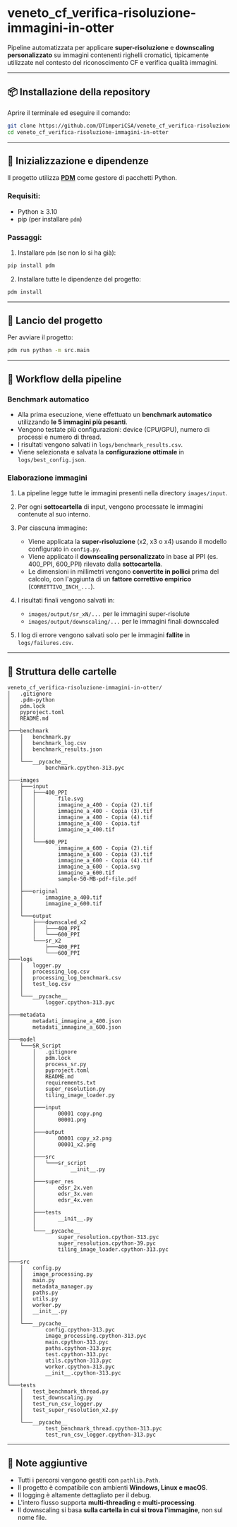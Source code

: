 # veneto_cf_verifica-risoluzione-immagini-in-otter

Pipeline automatizzata per applicare **super-risoluzione** e **downscaling personalizzato** su immagini contenenti righelli cromatici, tipicamente utilizzate nel contesto del riconoscimento CF e verifica qualità immagini.

---

## 📦 Installazione della repository

Aprire il terminale ed eseguire il comando:

```bash
git clone https://github.com/DTimperiCSA/veneto_cf_verifica-risoluzione-immagini-in-otter
cd veneto_cf_verifica-risoluzione-immagini-in-otter
````

---

## 🔧 Inizializzazione e dipendenze

Il progetto utilizza [**PDM**](https://pdm.fming.dev) come gestore di pacchetti Python.

### Requisiti:

* Python ≥ 3.10
* pip (per installare `pdm`)

### Passaggi:

1. Installare `pdm` (se non lo si ha già):

```bash
pip install pdm
```

2. Installare tutte le dipendenze del progetto:

```bash
pdm install
```

---

## 🚀 Lancio del progetto

Per avviare il progetto:

```bash
pdm run python -m src.main
```

---

## 🔁 Workflow della pipeline

### Benchmark automatico

* Alla prima esecuzione, viene effettuato un **benchmark automatico** utilizzando **le 5 immagini più pesanti**.
* Vengono testate più configurazioni: device (CPU/GPU), numero di processi e numero di thread.
* I risultati vengono salvati in `logs/benchmark_results.csv`.
* Viene selezionata e salvata la **configurazione ottimale** in `logs/best_config.json`.

### Elaborazione immagini

1. La pipeline legge tutte le immagini presenti nella directory `images/input`.
2. Per ogni **sottocartella** di input, vengono processate le immagini contenute al suo interno.
3. Per ciascuna immagine:

   * Viene applicata la **super-risoluzione** (x2, x3 o x4) usando il modello configurato in `config.py`.
   * Viene applicato il **downscaling personalizzato** in base al PPI (es. 400\_PPI, 600\_PPI) rilevato dalla **sottocartella**.
   * Le dimensioni in millimetri vengono **convertite in pollici** prima del calcolo, con l'aggiunta di un **fattore correttivo empirico** (`CORRETTIVO_INCH_...`).
4. I risultati finali vengono salvati in:

   * `images/output/sr_xN/...` per le immagini super-risolute
   * `images/output/downscaling/...` per le immagini finali downscaled
5. I log di errore vengono salvati solo per le immagini **fallite** in `logs/failures.csv`.

---

## 📂 Struttura delle cartelle

```
veneto_cf_verifica-risoluzione-immagini-in-otter/
│   .gitignore
│   .pdm-python
│   pdm.lock
│   pyproject.toml
│   README.md
│
├───benchmark
│   │   benchmark.py
│   │   benchmark_log.csv
│   │   benchmark_results.json
│   │
│   └───__pycache__
│           benchmark.cpython-313.pyc
│
├───images
│   ├───input
│   │   ├───400_PPI
│   │   │       file.svg
│   │   │       immagine_a_400 - Copia (2).tif
│   │   │       immagine_a_400 - Copia (3).tif
│   │   │       immagine_a_400 - Copia (4).tif
│   │   │       immagine_a_400 - Copia.tif
│   │   │       immagine_a_400.tif
│   │   │
│   │   └───600_PPI
│   │           immagine_a_600 - Copia (2).tif
│   │           immagine_a_600 - Copia (3).tif
│   │           immagine_a_600 - Copia (4).tif
│   │           immagine_a_600 - Copia.svg
│   │           immagine_a_600.tif
│   │           sample-50-MB-pdf-file.pdf
│   │
│   ├───original
│   │       immagine_a_400.tif
│   │       immagine_a_600.tif
│   │
│   └───output
│       ├───downscaled_x2
│       │   ├───400_PPI
│       │   └───600_PPI
│       └───sr_x2
│           ├───400_PPI
│           └───600_PPI
├───logs
│   │   logger.py
│   │   processing_log.csv
│   │   processing_log_benchmark.csv
│   │   test_log.csv
│   │
│   └───__pycache__
│           logger.cpython-313.pyc
│
├───metadata
│       metadati_immagine_a_400.json
│       metadati_immagine_a_600.json
│
├───model
│   └───SR_Script
│       │   .gitignore
│       │   pdm.lock
│       │   process_sr.py
│       │   pyproject.toml
│       │   README.md
│       │   requirements.txt
│       │   super_resolution.py
│       │   tiling_image_loader.py
│       │
│       ├───input
│       │       00001 copy.png
│       │       00001.png
│       │
│       ├───output
│       │       00001 copy_x2.png
│       │       00001_x2.png
│       │
│       ├───src
│       │   └───sr_script
│       │           __init__.py
│       │
│       ├───super_res
│       │       edsr_2x.ven
│       │       edsr_3x.ven
│       │       edsr_4x.ven
│       │
│       ├───tests
│       │       __init__.py
│       │
│       └───__pycache__
│               super_resolution.cpython-313.pyc
│               super_resolution.cpython-39.pyc
│               tiling_image_loader.cpython-313.pyc
│
├───src
│   │   config.py
│   │   image_processing.py
│   │   main.py
│   │   metadata_manager.py
│   │   paths.py
│   │   utils.py
│   │   worker.py
│   │   __init__.py
│   │
│   └───__pycache__
│           config.cpython-313.pyc
│           image_processing.cpython-313.pyc
│           main.cpython-313.pyc
│           paths.cpython-313.pyc
│           test.cpython-313.pyc
│           utils.cpython-313.pyc
│           worker.cpython-313.pyc
│           __init__.cpython-313.pyc
│
└───tests
    │   test_benchmark_thread.py
    │   test_downscaling.py
    │   test_run_csv_logger.py
    │   test_super_resolution_x2.py
    │
    └───__pycache__
            test_benchmark_thread.cpython-313.pyc
            test_run_csv_logger.cpython-313.pyc
```

---

## 📌 Note aggiuntive

* Tutti i percorsi vengono gestiti con `pathlib.Path`.
* Il progetto è compatibile con ambienti **Windows, Linux e macOS**.
* Il logging è altamente dettagliato per il debug.
* L'intero flusso supporta **multi-threading** e **multi-processing**.
* Il downscaling si basa **sulla cartella in cui si trova l'immagine**, non sul nome file.
